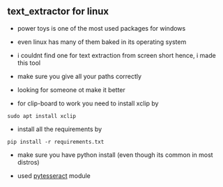 ## text_extractor for linux

 - power toys is one of the most used packages for windows
 - even linux has many of them baked in its operating system 
 - i couldnt find one for text extraction from screen short hence, i made this tool
 - make sure you give all your paths correctly
 - looking for someone ot make it better 

 - for clip-board to work you need to install xclip by 
 
 ```
 sudo apt install xclip
 ```

 - install all the requirements by 
```
pip install -r requirements.txt
```

- make sure you have python install (even though its common in most distros)

- used [pytesseract](https://github.com/madmaze/pytesseract) module 
